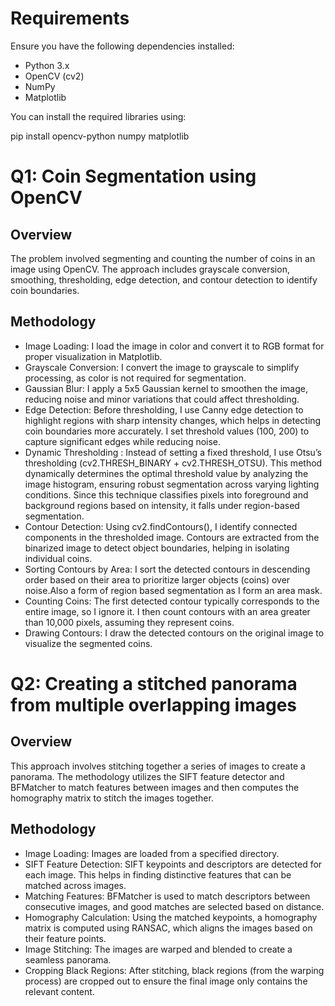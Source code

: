 

# Requirements
Ensure you have the following dependencies installed:
- Python 3.x
- OpenCV (cv2)
- NumPy
- Matplotlib

You can install the required libraries using:

pip install opencv-python numpy matplotlib


# Q1: Coin Segmentation using OpenCV
## Overview
The problem involved segmenting and counting the number of coins in an image using OpenCV. The approach includes grayscale conversion, smoothing, thresholding, edge detection, and contour detection to identify coin boundaries.

##  Methodology
- Image Loading: I load the image in color and convert it to RGB format for proper visualization in Matplotlib.
- Grayscale Conversion: I convert the image to grayscale to simplify processing, as color is not required for segmentation.
- Gaussian Blur: I apply a 5x5 Gaussian kernel to smoothen the image, reducing noise and minor variations that could affect thresholding.
- Edge Detection: Before thresholding, I use Canny edge detection to highlight regions with sharp intensity changes, which helps in detecting coin boundaries more accurately. I set threshold values (100, 200) to capture significant edges while reducing noise.
- Dynamic Thresholding : Instead of setting a fixed threshold, I use Otsu’s thresholding (cv2.THRESH_BINARY + cv2.THRESH_OTSU). This method dynamically determines the optimal threshold value by analyzing the image histogram, ensuring robust segmentation across varying lighting conditions. Since this technique classifies pixels into foreground and background regions based on intensity, it falls under region-based segmentation.
- Contour Detection: Using cv2.findContours(), I identify connected components in the thresholded image. Contours are extracted from the binarized image to detect object boundaries, helping in isolating individual coins.
- Sorting Contours by Area: I sort the detected contours in descending order based on their area to prioritize larger objects (coins) over noise.Also a form of region based segmentation as I form an area mask.
- Counting Coins: The first detected contour typically corresponds to the entire image, so I ignore it. I then count contours with an area greater than 10,000 pixels, assuming they represent coins.
- Drawing Contours: I draw the detected contours on the original image to visualize the segmented coins.

# Q2: Creating a stitched panorama from multiple overlapping images

## Overview

This approach involves stitching together a series of images to create a panorama. The methodology utilizes the SIFT feature detector and BFMatcher to match features between images and then computes the homography matrix to stitch the images together.

## Methodology
- Image Loading: Images are loaded from a specified directory.
- SIFT Feature Detection: SIFT keypoints and descriptors are detected for each image. This helps in finding distinctive features that can be matched across images.
- Matching Features: BFMatcher is used to match descriptors between consecutive images, and good matches are selected based on distance.
- Homography Calculation: Using the matched keypoints, a homography matrix is computed using RANSAC, which aligns the images based on their feature points.
- Image Stitching: The images are warped and blended to create a seamless panorama.
- Cropping Black Regions: After stitching, black regions (from the warping process) are cropped out to ensure the final image only contains the relevant content.





